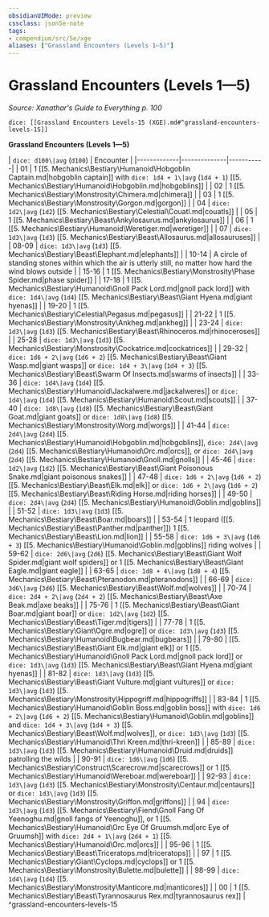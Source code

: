 ```yaml
---
obsidianUIMode: preview
cssclass: json5e-note
tags:
- compendium/src/5e/xge
aliases: ["Grassland Encounters (Levels 1—5)"]
---
```

# Grassland Encounters (Levels 1—5)
*Source: Xanathar's Guide to Everything p. 100* 

`dice: [[Grassland Encounters Levels-15 (XGE).md#^grassland-encounters-levels-15]]`

**Grassland Encounters (Levels 1—5)**

| `dice: d100\|avg` (`d100`) | Encounter |
|-------------|--------------|-----------|
| 01 | 1 [[5. Mechanics\Bestiary\Humanoid\Hobgoblin Captain.md|hobgoblin captain]] with `dice: 1d4 + 1\|avg` (`1d4 + 1`) [[5. Mechanics\Bestiary\Humanoid\Hobgoblin.md|hobgoblins]] |
| 02 | 1 [[5. Mechanics\Bestiary\Monstrosity\Chimera.md|chimera]] |
| 03 | 1 [[5. Mechanics\Bestiary\Monstrosity\Gorgon.md|gorgon]] |
| 04 | `dice: 1d2\|avg` (`1d2`) [[5. Mechanics\Bestiary\Celestial\Couatl.md|couatls]] |
| 05 | 1 [[5. Mechanics\Bestiary\Beast\Ankylosaurus.md|ankylosaurus]] |
| 06 | 1 [[5. Mechanics\Bestiary\Humanoid\Weretiger.md|weretiger]] |
| 07 | `dice: 1d3\|avg` (`1d3`) [[5. Mechanics\Bestiary\Beast\Allosaurus.md|allosauruses]] |
| 08-09 | `dice: 1d3\|avg` (`1d3`) [[5. Mechanics\Bestiary\Beast\Elephant.md|elephants]] |
| 10-14 | A circle of standing stones within which the air is utterly still, no matter how hard the wind blows outside |
| 15-16 | 1 [[5. Mechanics\Bestiary\Monstrosity\Phase Spider.md|phase spider]] |
| 17-18 | 1 [[5. Mechanics\Bestiary\Humanoid\Gnoll Pack Lord.md|gnoll pack lord]] with `dice: 1d4\|avg` (`1d4`) [[5. Mechanics\Bestiary\Beast\Giant Hyena.md|giant hyenas]] |
| 19-20 | 1 [[5. Mechanics\Bestiary\Celestial\Pegasus.md|pegasus]] |
| 21-22 | 1 [[5. Mechanics\Bestiary\Monstrosity\Ankheg.md|ankheg]] |
| 23-24 | `dice: 1d3\|avg` (`1d3`) [[5. Mechanics\Bestiary\Beast\Rhinoceros.md|rhinoceroses]] |
| 25-28 | `dice: 1d3\|avg` (`1d3`) [[5. Mechanics\Bestiary\Monstrosity\Cockatrice.md|cockatrices]] |
| 29-32 | `dice: 1d6 + 2\|avg` (`1d6 + 2`) [[5. Mechanics\Bestiary\Beast\Giant Wasp.md|giant wasps]] or `dice: 1d4 + 3\|avg` (`1d4 + 3`) [[5. Mechanics\Bestiary\Beast\Swarm Of Insects.md|swarms of insects]] |
| 33-36 | `dice: 1d4\|avg` (`1d4`) [[5. Mechanics\Bestiary\Humanoid\Jackalwere.md|jackalweres]] or `dice: 1d4\|avg` (`1d4`) [[5. Mechanics\Bestiary\Humanoid\Scout.md|scouts]] |
| 37-40 | `dice: 1d8\|avg` (`1d8`) [[5. Mechanics\Bestiary\Beast\Giant Goat.md|giant goats]] or `dice: 1d8\|avg` (`1d8`) [[5. Mechanics\Bestiary\Monstrosity\Worg.md|worgs]] |
| 41-44 | `dice: 2d4\|avg` (`2d4`) [[5. Mechanics\Bestiary\Humanoid\Hobgoblin.md|hobgoblins]], `dice: 2d4\|avg` (`2d4`) [[5. Mechanics\Bestiary\Humanoid\Orc.md|orcs]], or `dice: 2d4\|avg` (`2d4`) [[5. Mechanics\Bestiary\Humanoid\Gnoll.md|gnolls]] |
| 45-46 | `dice: 1d2\|avg` (`1d2`) [[5. Mechanics\Bestiary\Beast\Giant Poisonous Snake.md|giant poisonous snakes]] |
| 47-48 | `dice: 1d6 + 2\|avg` (`1d6 + 2`) [[5. Mechanics\Bestiary\Beast\Elk.md|elk]] or `dice: 1d6 + 2\|avg` (`1d6 + 2`) [[5. Mechanics\Bestiary\Beast\Riding Horse.md|riding horses]] |
| 49-50 | `dice: 2d4\|avg` (`2d4`) [[5. Mechanics\Bestiary\Humanoid\Goblin.md|goblins]] |
| 51-52 | `dice: 1d3\|avg` (`1d3`) [[5. Mechanics\Bestiary\Beast\Boar.md|boars]] |
| 53-54 | 1 leopard ([[5. Mechanics\Bestiary\Beast\Panther.md|panther]]) 1 [[5. Mechanics\Bestiary\Beast\Lion.md|lion]] |
| 55-58 | `dice: 1d6 + 3\|avg` (`1d6 + 3`) [[5. Mechanics\Bestiary\Humanoid\Goblin.md|goblins]] riding wolves |
| 59-62 | `dice: 2d6\|avg` (`2d6`) [[5. Mechanics\Bestiary\Beast\Giant Wolf Spider.md|giant wolf spiders]] or 1 [[5. Mechanics\Bestiary\Beast\Giant Eagle.md|giant eagle]] |
| 63-65 | `dice: 1d8 + 4\|avg` (`1d8 + 4`) [[5. Mechanics\Bestiary\Beast\Pteranodon.md|pteranodons]] |
| 66-69 | `dice: 3d6\|avg` (`3d6`) [[5. Mechanics\Bestiary\Beast\Wolf.md|wolves]] |
| 70-74 | `dice: 2d4 + 2\|avg` (`2d4 + 2`) [[5. Mechanics\Bestiary\Beast\Axe Beak.md|axe beaks]] |
| 75-76 | 1 [[5. Mechanics\Bestiary\Beast\Giant Boar.md|giant boar]] or `dice: 1d2\|avg` (`1d2`) [[5. Mechanics\Bestiary\Beast\Tiger.md|tigers]] |
| 77-78 | 1 [[5. Mechanics\Bestiary\Giant\Ogre.md|ogre]] or `dice: 1d3\|avg` (`1d3`) [[5. Mechanics\Bestiary\Humanoid\Bugbear.md|bugbears]] |
| 79-80 | [[5. Mechanics\Bestiary\Beast\Giant Elk.md|giant elk]] or 1 [[5. Mechanics\Bestiary\Humanoid\Gnoll Pack Lord.md|gnoll pack lord]] or `dice: 1d3\|avg` (`1d3`) [[5. Mechanics\Bestiary\Beast\Giant Hyena.md|giant hyenas]] |
| 81-82 | `dice: 1d3\|avg` (`1d3`) [[5. Mechanics\Bestiary\Beast\Giant Vulture.md|giant vultures]] or `dice: 1d3\|avg` (`1d3`) [[5. Mechanics\Bestiary\Monstrosity\Hippogriff.md|hippogriffs]] |
| 83-84 | 1 [[5. Mechanics\Bestiary\Humanoid\Goblin Boss.md|goblin boss]] with `dice: 1d6 + 2\|avg` (`1d6 + 2`) [[5. Mechanics\Bestiary\Humanoid\Goblin.md|goblins]] and `dice: 1d4 + 3\|avg` (`1d4 + 3`) [[5. Mechanics\Bestiary\Beast\Wolf.md|wolves]], or `dice: 1d3\|avg` (`1d3`) [[5. Mechanics\Bestiary\Humanoid\Thri Kreen.md|thri-kreen]] |
| 85-89 | `dice: 1d3\|avg` (`1d3`) [[5. Mechanics\Bestiary\Humanoid\Druid.md|druids]] patrolling the wilds |
| 90-91 | `dice: 1d6\|avg` (`1d6`) [[5. Mechanics\Bestiary\Construct\Scarecrow.md|scarecrows]] or 1 [[5. Mechanics\Bestiary\Humanoid\Wereboar.md|wereboar]] |
| 92-93 | `dice: 1d3\|avg` (`1d3`) [[5. Mechanics\Bestiary\Monstrosity\Centaur.md|centaurs]] or `dice: 1d3\|avg` (`1d3`) [[5. Mechanics\Bestiary\Monstrosity\Griffon.md|griffons]] |
| 94 | `dice: 1d3\|avg` (`1d3`) [[5. Mechanics\Bestiary\Fiend\Gnoll Fang Of Yeenoghu.md|gnoll fangs of Yeenoghu]], or 1 [[5. Mechanics\Bestiary\Humanoid\Orc Eye Of Gruumsh.md|orc Eye of Gruumsh]] with `dice: 2d4 + 1\|avg` (`2d4 + 1`) [[5. Mechanics\Bestiary\Humanoid\Orc.md|orcs]] |
| 95-96 | 1 [[5. Mechanics\Bestiary\Beast\Triceratops.md|triceratops]] |
| 97 | 1 [[5. Mechanics\Bestiary\Giant\Cyclops.md|cyclops]] or 1 [[5. Mechanics\Bestiary\Monstrosity\Bulette.md|bulette]] |
| 98-99 | `dice: 1d4\|avg` (`1d4`) [[5. Mechanics\Bestiary\Monstrosity\Manticore.md|manticores]] |
| 00 | 1 [[5. Mechanics\Bestiary\Beast\Tyrannosaurus Rex.md|tyrannosaurus rex]] |
^grassland-encounters-levels-15